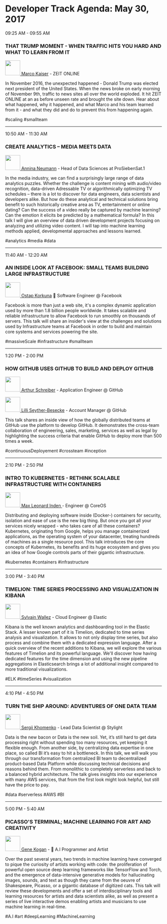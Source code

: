 # Developer Track Agenda: May 30, 2017
09:25 AM - 09:55 AM
### THAT TRUMP MOMENT - WHEN TRAFFIC HITS YOU HARD AND WHAT TO LEARN FROM IT
[<img src="http://daho.am/wp-content/uploads/2017/03/kaiser-marco-blau-937x937.jpg" width="48"> Marco Kaiser](http://daho.am/speaker/marco-kaiser/) - ZEIT ONLINE

In November 2016, the unexpected happened - Donald Trump was elected next president of the United States. When the news broke on early morning of November 9th, traffic to news sites all over the world exploded. It hit ZEIT ONLINE at an as before unseen rate and brought the site down. Hear about what happened, why it happened, and what Marco and his team learned from it - and what they did and do to prevent this from happening again.

#scaling #smallteam

----------------

10:50 AM - 11:30 AM
### CREATE ANALYTICS – MEDIA MEETS DATA
[<img src="http://daho.am/wp-content/uploads/2017/04/aninna.png" width="48"> Annina Neumann](http://daho.am/speaker/annina-neumann/) - Head of Data Sciences at ProSiebenSat.1

In the media industry, we can find a surprisingly large range of data analytics puzzles. Whether the challenge is content mining with audio/video recognition, data-driven Adressable TV or algorithmically optimizing TV schedules – there is a lot to discover for data engineers, data scientists and developers alike. But how do these analytical and technical solutions bring benefit to such historically creative area as TV, entertainment or online dating? Can the success of a video really be captured by machine learning? Can the emotion it elicits be predicted by a mathematical formula? In this talk I will give an overview of data driven development projects focusing on analyzing and utilizing video content. I will tap into machine learning methods applied, developmental approaches and lessons learned.

#analytics   #media   #data

----------------

11:40 AM - 12:20 AM
### AN INSIDE LOOK AT FACEBOOK: SMALL TEAMS BUILDING LARGE INFRASTRUCTURE
[<img src="http://daho.am/wp-content/uploads/2017/04/ostap-300x300.png" width="48"> Ostap Korkuna](http://daho.am/speaker/ostap-korkuna/)
🤖 Software Engineer @ Facebook


Facebook is more than just a web site, it's a complex dynamic application used by more than 1.8 billion people worldwide. It takes scalable and reliable infrastructure to allow Facebook to run smoothly on thousands of servers. This talk will share an insider's view at the challenges and solutions used by Infrastructure teams at Facebook in order to build and maintain core systems and services powering the site.

#massiveScale   #infrastructure   #smallteam

----------------

1:20 PM - 2:00 PM
### HOW GITHUB USES GITHUB TO BUILD AND DEPLOY GITHUB
[<img src="http://daho.am/wp-content/uploads/2017/05/Arthur.jpg" width="48"> Arthur Schreiber](http://daho.am/speaker/arthur-schreiber/) - Application Engineer @ GitHub

[<img src="http://daho.am/wp-content/uploads/2017/05/Lilli_n-e1495486931238.jpg" width="48"> Lilli Seyther-Besecke](http://daho.am/speaker/lilli-seyther-besecke/) - Account Manager @ GitHub

This talk shares an inside view of how the globally distributed teams at GitHub use the platform to develop GitHub. It demonstrates the cross-team collaboration of engineering, sales, marketing, services as well as legal by highlighting the success criteria that enable GitHub to deploy more than 500 times a week.

#continuousDeployement   #crossteam   #inception

----------------

2:10 PM - 2:50 PM
### INTRO TO KUBERNETES - RETHINK SCALABLE INFRASTRUCTURE WITH CONTAINERS
[<img src="http://daho.am/wp-content/uploads/2017/05/unnamed-2.jpg" width="48"> Max Leonard Inden ](http://daho.am/speaker/max-leonard-inden/) - Engineer @ CoreOS

Distributing and deploying software inside (Docker-) containers for security, isolation and ease of use is the new big thing. But once you got all your services nicely wrapped - who takes care of all these containers? Kubernetes, originating from Google, helps you manage containerized applications, as the operating system of your datacenter, treating hundreds of machines as a single resource pool. This talk introduces the core concepts of Kubernetes, its benefits and its huge ecosystem and gives you an idea of how Google controls parts of their gigantic infrastructure.

#kubernetes   #containers   #infrastructure

----------------

3:00 PM - 3:40 PM
### TIMELION: TIME SERIES PROCESSING AND VISUALIZATION IN KIBANA
[<img src="http://daho.am/wp-content/uploads/2017/03/WvGr4jS.jpeg" width="48"> Sylvain Wallez](http://daho.am/speaker/sylvain-wallez/) - Cloud Engineer @ Elastic

Kibana is the well known analytics and dashboarding tool in the Elastic Stack. A lesser known part of it is Timelion, dedicated to time series analysis and visualization. It allows to not only display time series, but also process and combine them with a dedicated expression language. After a quick overview of the recent additions to Kibana, we will explore the various features of Timelion and its powerful language. We'll discover how having dedicated features for the time dimension and using the new pipeline aggregations in Elasticsearch brings a lot of additional insight compared to more traditional visualizations.

#ELK   #timeSeries   #visualization

----------------

4:10 PM - 4:50 PM

### TURN THE SHIP AROUND: ADVENTURES OF ONE DATA TEAM
[<img src="http://daho.am/wp-content/uploads/2017/05/Screen-Shot-2017-05-22-at-10.29.03-PM.png" width="48"> Sergii Khomenko](http://daho.am/speaker/sergii-khomenko/) - Lead Data Scientist @ Stylight

Data is the new bacon or Data is the new soil. Yet, it’s still hard to get data processing right without spending too many resources, yet keeping it flexible enough. From another side, by centralizing data expertise in one place, so called BI it’s easy to hit a bottleneck. In this talk, we will walk you through our transformation from centralized BI team to decentralized product-based Data Platform while discussing technical decisions and reasons behind them. From monolithic to completely serverless and back to a balanced hybrid architecture. The talk gives insights into our experience with many AWS services, that from the first look might look helpful, but still have the price to pay.

#data   #serverless   #AWS   #BI

----------------

5:00 PM - 5:40 AM

### PICASSO'S TERMINAL; MACHINE LEARNING FOR ART AND CREATIVITY
[<img src="http://daho.am/wp-content/uploads/2017/04/Screen-Shot-2017-04-24-at-4.11.43-PM.png" width="48" > Gene Kogan](http://daho.am/speaker/gene-kogan/) - 🤖 A.I Programmer and Artist

Over the past several years, two trends in machine learning have converged to pique the curiosity of artists working with code: the proliferation of powerful open source deep learning frameworks like TensorFlow and Torch, and the emergence of data-intensive generative models for hallucinating images, sounds, and text as though they came from the oeuvre of Shakespeare, Picasso, or a gigantic database of digitized cats. This talk will review these developments and offer a set of interdisciplinary tools and learning resources for artists and data scientists alike, as well as present a series of live interactive demos enabling artists and musicians to use machine learning in real-time.

#A.I   #art   #deepLearning   #MachineLearning
